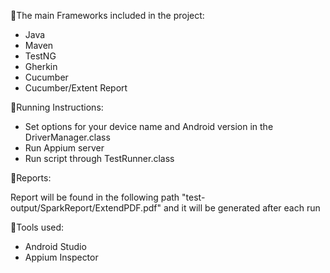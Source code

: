  💢The main Frameworks included in the project:
  - Java
  - Maven
  - TestNG
  - Gherkin
  - Cucumber
  - Cucumber/Extent Report

 💢Running Instructions:
  - Set options for your device name and Android version in the DriverManager.class
  - Run Appium server
  - Run script through TestRunner.class

 💢Reports:

  Report will be found in the following path "test-output/SparkReport/ExtendPDF.pdf" and it will be generated after each run

 💢Tools used:
  - Android Studio
  - Appium Inspector
